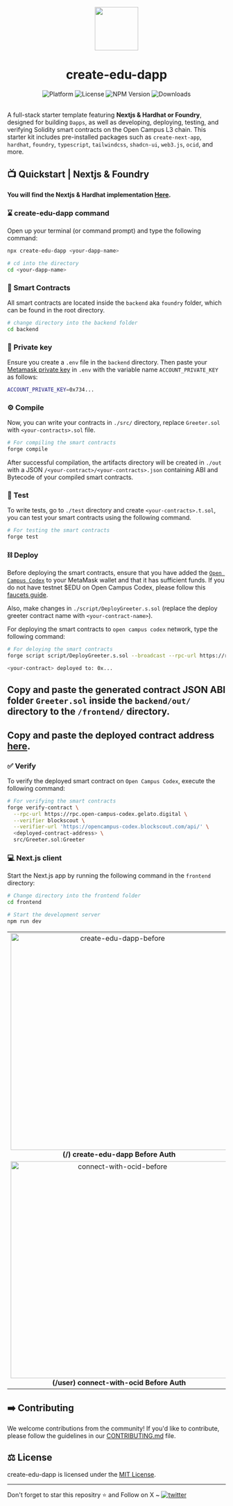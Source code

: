 <p align="center">
    <img align="center" src="https://www.opencampus.xyz/static/media/coin-logo.39cbd6c42530e57817a5b98ac7621ca7.svg" width="100"></img>
</p>

<h1 align="center">create-edu-dapp</h1>

<div align="center">
    <img src="https://img.shields.io/badge/platform-opencampus-teal.svg?style=flat-square" alt="Platform">
    <img src="https://img.shields.io/github/license/asharibali/create-edu-dapp-foundry?color=teal&style=flat-square " alt="License">
    <img src="https://img.shields.io/npm/v/create-edu-dapp?color=teal" alt="NPM Version">
    <img src="https://img.shields.io/npm/dm/create-edu-dapp?color=teal" alt="Downloads">
</div><br>

A full-stack starter template featuring **Nextjs & Hardhat or Foundry**, designed for building `Dapps`, as well as developing, deploying, testing, and verifying Solidity smart contracts on the Open Campus L3 chain. This starter kit includes pre-installed packages such as `create-next-app`, `hardhat`, `foundry`, `typescript`, `tailwindcss`, `shadcn-ui`, `web3.js`, `ocid`, and more.

## 📺 Quickstart | Nextjs & Foundry

**You will find the Nextjs & Hardhat implementation [Here](https://github.com/AsharibAli/create-edu-dapp-hardhat).**

<div align="center">
</div>

### ⌛️ create-edu-dapp command

Open up your terminal (or command prompt) and type the following command:

```sh
npx create-edu-dapp <your-dapp-name>

# cd into the directory
cd <your-dapp-name>
```

### 📜 Smart Contracts

All smart contracts are located inside the `backend` aka `foundry` folder, which can be found in the root directory.

```sh
# change directory into the backend folder
cd backend
```

### 🔑 Private key

Ensure you create a `.env` file in the `backend` directory. Then paste your [Metamask private key](https://metamask.zendesk.com/hc/en-us/articles/360015289632-How-to-export-an-account-s-private-key) in `.env` with the variable name `ACCOUNT_PRIVATE_KEY` as follows:

```sh
ACCOUNT_PRIVATE_KEY=0x734...
```

### ⚙️ Compile

Now, you can write your contracts in `./src/` directory, replace `Greeter.sol` with `<your-contracts>.sol` file.

```sh
# For compiling the smart contracts
forge compile
```

After successful compilation, the artifacts directory will be created in `./out` with a JSON `/<your-contract>/<your-contracts>.json` containing ABI and Bytecode of your compiled smart contracts.

### 🧪 Test

To write tests, go to `./test` directory and create `<your-contracts>.t.sol`, you can test your smart contracts using the following command.

```sh
# For testing the smart contracts
forge test
```


### ⛓️ Deploy

Before deploying the smart contracts, ensure that you have added the [`Open Campus Codex`](https://open-campus-docs.vercel.app/getting-started) to your MetaMask wallet and that it has sufficient funds. If you do not have testnet $EDU on Open Campus Codex, please follow this [faucets guide](https://open-campus-docs.vercel.app/build/faucet).

Also, make changes in `./script/DeployGreeter.s.sol` (replace the deploy greeter contract name with `<your-contract-name>`).

For deploying the smart contracts to `open campus codex` network, type the following command:

```sh
# For deloying the smart contracts
forge script script/DeployGreeter.s.sol --broadcast --rpc-url https://rpc.open-campus-codex.gelato.digital/ --gas-limit 30000000 --with-gas-price 5gwei --skip-simulation
```

```sh
<your-contract> deployed to: 0x...
```

## **Copy and paste the generated contract JSON ABI folder `Greeter.sol` inside the `backend/out/` directory to the `/frontend/` directory.**

## **Copy and paste the deployed contract address [here](https://github.com/AsharibAli/create-edu-dapp/blob/82f9bed935805202876d1132346fb2130a63cdf0/frontend/app/page.tsx#L53).**

### ✅ Verify

To verify the deployed smart contract on `Open Campus Codex`, execute the following command:

```sh
# For verifying the smart contracts
forge verify-contract \
  --rpc-url https://rpc.open-campus-codex.gelato.digital \
  --verifier blockscout \
  --verifier-url 'https://opencampus-codex.blockscout.com/api/' \
  <deployed-contract-address> \
  src/Greeter.sol:Greeter
```

### 💻 Next.js client

Start the Next.js app by running the following command in the `frontend` directory:

```sh
# Change directory into the frontend folder 
cd frontend

# Start the development server
npm run dev
```

<table align="center">
  <tr>
    <td align="center">
      <img src="https://i.ibb.co/Zdb4RKD/create-edu-dapp-before.png" alt="create-edu-dapp-before" width="500"/>
      <b>(/) create-edu-dapp Before Auth</b>
    </td>
    <td align="center">
      <img src="https://i.ibb.co/Xzd8bqS/create-edu-dapp-after.png" alt="create-edu-dapp-after" width="500"/>
      <b>(state update) create-edu-dapp After Auth</b>
    </td>
  </tr>
  <tr>
    <td align="center">
      <img src="https://i.ibb.co/dc5JVgF/connect-with-ocid-before.png" alt="connect-with-ocid-before" width="500"/>
      <b>(/user) connect-with-ocid Before Auth</b>
    </td>
    <td align="center">
      <img src="https://i.ibb.co/QbK9MNm/connect-with-ocid-after.png" alt="connect-with-ocid-after" width="500"/>
      <b>(state update) connect-with-ocid After Auth</b>
    </td>
  </tr>
</table>

## ➡️ Contributing

We welcome contributions from the community! If you'd like to contribute, please follow the guidelines in our [CONTRIBUTING.md](https://github.com/AsharibAli/create-edu-dapp/blob/main/CONTRIBUTING.md) file.


## ⚖️ License

create-edu-dapp is licensed under the [MIT License](https://github.com/AsharibAli/create-edu-dapp/blob/main/LICENSE.md).

<hr>
Don't forget to star this repositry ⭐️ and Follow on X ~ <a href="https://twitter.com/0xAsharib" target="_blank"><img src="https://img.shields.io/twitter/follow/0xAsharib?style=social" alt="twitter" /></a>

